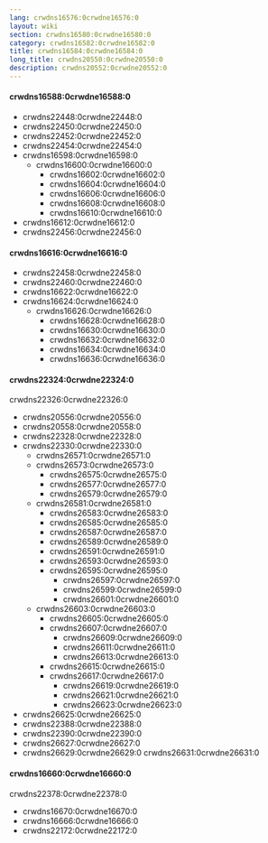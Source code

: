 ```yaml
---
lang: crwdns16576:0crwdne16576:0
layout: wiki
section: crwdns16580:0crwdne16580:0
category: crwdns16582:0crwdne16582:0
title: crwdns16584:0crwdne16584:0
long_title: crwdns20550:0crwdne20550:0
description: crwdns20552:0crwdne20552:0
---
```


#### crwdns16588:0crwdne16588:0
- crwdns22448:0crwdne22448:0
- crwdns22450:0crwdne22450:0
- crwdns22452:0crwdne22452:0
- crwdns22454:0crwdne22454:0
- crwdns16598:0crwdne16598:0
   - crwdns16600:0crwdne16600:0
      - crwdns16602:0crwdne16602:0
      - crwdns16604:0crwdne16604:0
      - crwdns16606:0crwdne16606:0
      - crwdns16608:0crwdne16608:0
      - crwdns16610:0crwdne16610:0
- crwdns16612:0crwdne16612:0
- crwdns22456:0crwdne22456:0

#### crwdns16616:0crwdne16616:0
- crwdns22458:0crwdne22458:0
- crwdns22460:0crwdne22460:0
- crwdns16622:0crwdne16622:0
- crwdns16624:0crwdne16624:0
   - crwdns16626:0crwdne16626:0
      - crwdns16628:0crwdne16628:0
      - crwdns16630:0crwdne16630:0
      - crwdns16632:0crwdne16632:0
      - crwdns16634:0crwdne16634:0
      - crwdns16636:0crwdne16636:0

#### crwdns22324:0crwdne22324:0
crwdns22326:0crwdne22326:0
- crwdns20556:0crwdne20556:0
- crwdns20558:0crwdne20558:0
- crwdns22328:0crwdne22328:0
- crwdns22330:0crwdne22330:0
   - crwdns26571:0crwdne26571:0
   - crwdns26573:0crwdne26573:0
      - crwdns26575:0crwdne26575:0
      - crwdns26577:0crwdne26577:0
      - crwdns26579:0crwdne26579:0
   - crwdns26581:0crwdne26581:0
      - crwdns26583:0crwdne26583:0
      - crwdns26585:0crwdne26585:0
      - crwdns26587:0crwdne26587:0
      - crwdns26589:0crwdne26589:0
      - crwdns26591:0crwdne26591:0
      - crwdns26593:0crwdne26593:0
      - crwdns26595:0crwdne26595:0
        - crwdns26597:0crwdne26597:0
        - crwdns26599:0crwdne26599:0
        - crwdns26601:0crwdne26601:0
   - crwdns26603:0crwdne26603:0
      - crwdns26605:0crwdne26605:0
      - crwdns26607:0crwdne26607:0
         - crwdns26609:0crwdne26609:0
         - crwdns26611:0crwdne26611:0
         - crwdns26613:0crwdne26613:0
      - crwdns26615:0crwdne26615:0
      - crwdns26617:0crwdne26617:0
        - crwdns26619:0crwdne26619:0
        - crwdns26621:0crwdne26621:0
        - crwdns26623:0crwdne26623:0
- crwdns26625:0crwdne26625:0
- crwdns22388:0crwdne22388:0
- crwdns22390:0crwdne22390:0
- crwdns26627:0crwdne26627:0
- crwdns26629:0crwdne26629:0 crwdns26631:0crwdne26631:0

#### crwdns16660:0crwdne16660:0
crwdns22378:0crwdne22378:0

- crwdns16670:0crwdne16670:0
- crwdns16666:0crwdne16666:0
- crwdns22172:0crwdne22172:0

